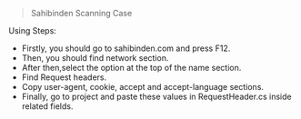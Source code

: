 > Sahibinden Scanning Case 

Using Steps:

- Firstly, you should go to sahibinden.com and press F12.
- Then, you should find network section.
- After then,select the option at the top of the name section.
- Find Request headers.
- Copy user-agent, cookie, accept and accept-language sections.
- Finally, go to project and paste these values in RequestHeader.cs inside related fields.
